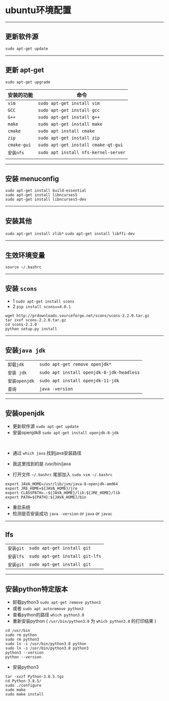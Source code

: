 # ubuntu环境配置

---

## 更新软件源

`sudo apt-get update`

---

## 更新 apt-get

`sudo apt-get upgrade`

| 安装的功能  | 命令                                 |
| ----------- | ------------------------------------ |
| `vim`       | `sudo apt-get install vim`           |
| `GCC`       | `sudo apt-get install gcc`           |
| `G++`       | `sudo apt-get install g++`           |
| `make`      | `sudo apt-get install make`          |
| `cmake`     | `sudo apt install cmake`             |
| `zip`       | `sudo apt-get install zip`           |
| `cmake-gui` | `sudo apt-get install cmake-qt-gui`  |
| `安装nfs`   | `sudo apt install nfs-kernel-server` |
|             |                                      |

---

## 安装 menuconfig

```shell
sudo apt-get install build-essential
sudo apt-get install libncurses5
sudo apt-get install libncurses5-dev
```

---

## 安装其他

`sudo apt-get install zlib*`
`sudo apt-get install libffi-dev`

---

## 生效环境变量

`source ~/.bashrc`

---

## 安装 `scons`

- 1 `sudo apt-get install scons`
- 2 `pip install scons==4.0.1`

```shell
wget http://prdownloads.sourceforge.net/scons/scons-2.2.0.tar.gz
tar zxvf scons-2.2.0.tar.gz
cd scons-2.2.0
python setup.py install
```

---

## 安装`java jdk`

|               |                                           |
| ------------- | ----------------------------------------- |
| `卸载jdk`     | `sudo apt-get remove openjdk*`            |
| `安装 jdk`    | `sudo apt install openjdk-8-jdk-headless` |
| `安装openjdk` | `sudo apt install openjdk-11-jdk`         |
| `查询`        | `java -version`                           |

---

## 安装openjdk

- 更新软件源 `sudo apt-get update`
- 安装openjdk8
`sudo apt-get install openjdk-8-jdk`
</br>

- 通过 `which java` 找到java安装路径
- 我这里找到的是 /usr/bin/java

- 打开文件 `~/.bashrc` 尾部加入
`sudo vim ~/.bashrc`

```shell
export JAVA_HOME=/usr/lib/jvm/java-8-openjdk-amd64
export JRE_HOME=${JAVA_HOME}/jre
export CLASSPATH=.:${JAVA_HOME}/lib:${JRE_HOME}/lib
export PATH=${PATH}:${JAVA_HOME}/bin
```

- 重启系统
- 检测是否安装成功
`java -version` or `java` or `javac`

---

## lfs

|           |                                |
| --------- | ------------------------------ |
| `安装git` | `sudo apt-get install git`     |
| `安装lfs` | `sudo apt-get install git-lfs` |
| `安装git` | `sudo apt-get install git`     |

---

## 安装python特定版本

- 卸载python3 `sudo apt-get remove python3`
- 或者 `sudo apt autoremove python3`
- 查看python的路径 `which python3.8`
- 重新安装python ( `/usr/bin/python3.8` 为 `which python3.8` 的打印结果 )

```shell
cd /usr/bin
sudo rm python
sudo rm python3
sudo ln -s /usr/bin/python3.8 python
sudo ln -s /usr/bin/python3.8 python3
python3 --version
python --version
```

- 安装python3

```shell
tar -xvzf Python-3.8.5.tgz
cd Python-3.8.5/
sudo ./configure
sudo make
sudo make install
```
